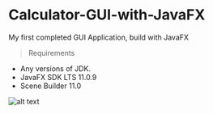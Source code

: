 # Calculator-GUI-with-JavaFX
My first completed GUI Application, build with JavaFX

> Requirements
- Any versions of JDK.
- JavaFX SDK LTS 11.0.9
- Scene Builder 11.0

![alt text](https://github.com/kevinopee/Calculator-GUI-with-JavaFX/blob/main/GUI.png?raw=true)
